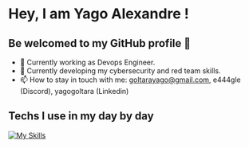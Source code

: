 # Hey, I am Yago Alexandre ! 
## Be welcomed to my GitHub profile 👋
- 🔭 Currently working as Devops Engineer.
- 🌱 Currently developing my cybersecurity and red team skills.
- 📫 How to stay in touch with me: goltarayago@gmail.com, e444gle (Discord), yagogoltara (Linkedin)

## Techs I use in my day by day
[![My Skills](https://skillicons.dev/icons?i=git,gitlab,kubernetes,docker,ansible,terraform,aws,grafana,bash,python)](https://skillicons.dev)
